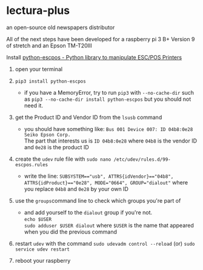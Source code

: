 # lectura-plus
an open-source old newspapers distributor 

All of the next steps have been developed for a raspberry pi 3 B+ Version 9 of stretch and an Epson TM-T20III

Install [python-escpos - Python library to manipulate ESC/POS Printers](https://python-escpos.readthedocs.io/en/latest/user/installation.html)
  
1. open your terminal
  
2. `pip3 install python-escpos`
    - if you have a MemoryError, try to run `pip3` with `--no-cache-dir` such as `pip3 --no-cache-dir install python-escpos` but you should not need it.

3. get the Product ID and Vendor ID from the `lsusb` command
    - you should have something like: `Bus 001 Device 007: ID 04b8:0e28 Seiko Epson Corp.` <br>
      The part that interests us is `ID 04b8:0e28` where `04b8` is the vendor ID and `0e28` is the product ID
    
4. create the `udev` rule file with `sudo nano /etc/udev/rules.d/99-escpos.rules` 

    - write the line: `SUBSYSTEM=="usb", ATTRS{idVendor}=="04b8", ATTRS{idProduct}=="0e28", MODE="0664", GROUP="dialout"` where you replace `04b8` and `0e28` by your own ID
    
5. use the `groups`command line to check which groups you're part of
    - and add yourself to the `dialout` group if you're not. <br>
      `echo $USER` <br>
      `sudo adduser $USER dialout` where `$USER` is the name that appeared when you did the previous command
      
6. restart `udev` with the command `sudo udevadm control --reload` (or) `sudo service udev restart`
7. reboot your raspberry
